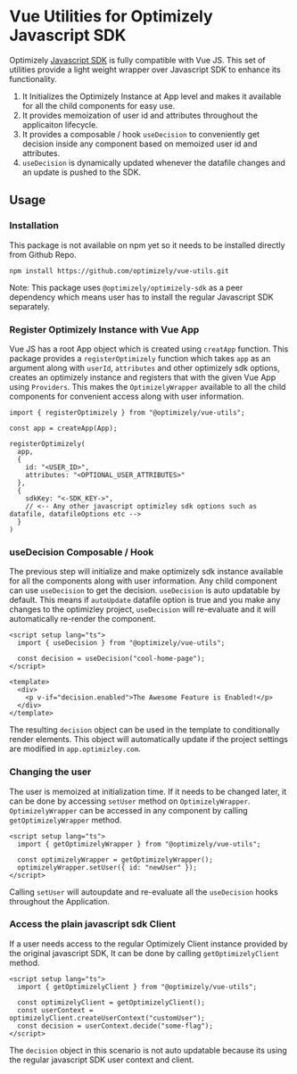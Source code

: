# Vue Utilities for Optimizely Javascript SDK

Optimizely [Javascript SDK](https://github.com/optimizely/javascript-sdk/tree/master/packages/optimizely-sdk) is fully compatible with Vue JS. This set of utilities provide a light weight wrapper over Javascript SDK to enhance its functionality.

1. It Initializes the Optimizely Instance at App level and makes it available for all the child components for easy use.
2. It provides memoization of user id and attributes throughout the applicaiton lifecycle.
3. It provides a composable / hook `useDecision` to conveniently get decision inside any component based on memoized user id and attributes.
4. `useDecision` is dynamically updated whenever the datafile changes and an update is pushed to the SDK.

## Usage

### Installation

This package is not available on npm yet so it needs to be installed directly from Github Repo.

```
npm install https://github.com/optimizely/vue-utils.git
```

Note: This package uses `@optimizely/optimizely-sdk` as a peer dependency which means user has to install the regular Javascript SDK separately.

### Register Optimizely Instance with Vue App

Vue JS has a root App object which is created using `creatApp` function. This package provides a `registerOptimizely` function which takes `app` as an argument along with `userId`, `attributes` and other optimizely sdk options, creates an optimizely instance and registers that with the given Vue App using `Providers`. This makes the `OptimizelyWrapper` available to all the child components for convenient access along with user information.

```
import { registerOptimizely } from "@optimizely/vue-utils";

const app = createApp(App);

registerOptimizely(
  app,
  { 
    id: "<USER_ID>",
    attributes: "<OPTIONAL_USER_ATTRIBUTES>"
  },
  {
    sdkKey: "<-SDK_KEY->",
    // <-- Any other javascript optimizley sdk options such as datafile, datafileOptions etc -->
  }
)
```

### useDecision Composable / Hook

The previous step will initialize and make optimizely sdk instance available for all the components along with user information. Any child component can use `useDecision` to get the decision. `useDecision` is auto updatable by default. This means if `autoUpdate` datafile option is true and you make any changes to the optimizley project, `useDecision` will re-evaluate and it will automatically re-render the component.

```
<script setup lang="ts">
  import { useDecision } from "@optimizely/vue-utils";

  const decision = useDecision("cool-home-page");
</script>

<template>
  <div>
    <p v-if="decision.enabled">The Awesome Feature is Enabled!</p>        
  </div>
</template>
```

The resulting `decision` object can be used in the template to conditionally render elements. This object will automatically update if the project settings are modified in `app.optimizley.com`.

### Changing the user

The user is memoized at initialization time. If it needs to be changed later, it can be done by accessing `setUser` method on `OptimizelyWrapper`. `OptimizelyWrapper` can be accessed in any component by calling `getOptimizelyWrapper` method.

```
<script setup lang="ts">
  import { getOptimizelyWrapper } from "@optimizely/vue-utils";  

  const optimizelyWrapper = getOptimizelyWrapper();
  optimizelyWrapper.setUser({ id: "newUser" });
</script>
```

Calling `setUser` will autoupdate and re-evaluate all the `useDecision` hooks throughout the Application.

### Access the plain javascript sdk Client

If a user needs access to the regular Optimizely Client instance provided by the original javascript SDK, It can be done by calling `getOptimizelyClient` method.

```
<script setup lang="ts">
  import { getOptimizelyClient } from "@optimizely/vue-utils";
  
  const optimizelyClient = getOptimizelyClient();  
  const userContext = optimizelyClient.createUserContext("customUser");
  const decision = userContext.decide("some-flag");
</script>
```

The `decision` object in this scenario is not auto updatable because its using the regular javascript SDK user context and client.
